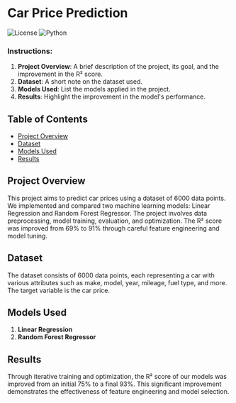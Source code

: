 # Car Price Prediction

![License](https://img.shields.io/badge/license-MIT-blue.svg)
![Python](https://img.shields.io/badge/python-3.7%2B-blue.svg)


### Instructions:
1. **Project Overview**: A brief description of the project, its goal, and the improvement in the R² score.
2. **Dataset**: A short note on the dataset used.
3. **Models Used**: List the models applied in the project.
4. **Results**: Highlight the improvement in the model's performance.

## Table of Contents

- [Project Overview](#project-overview)
- [Dataset](#dataset)
- [Models Used](#models-used)
- [Results](#results)

## Project Overview

This project aims to predict car prices using a dataset of 6000 data points. We implemented and compared two machine learning models: Linear Regression and Random Forest Regressor. The project involves data preprocessing, model training, evaluation, and optimization. The R² score was improved from 69% to 91% through careful feature engineering and model tuning.

## Dataset

The dataset consists of 6000 data points, each representing a car with various attributes such as make, model, year, mileage, fuel type, and more. The target variable is the car price.

## Models Used

1. **Linear Regression**
2. **Random Forest Regressor**

## Results

Through iterative training and optimization, the R² score of our models was improved from an initial 75% to a final 93%. This significant improvement demonstrates the effectiveness of feature engineering and model selection.



